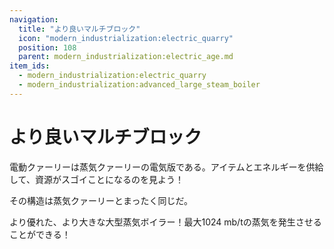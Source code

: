 ```yaml
---
navigation:
  title: "より良いマルチブロック"
  icon: "modern_industrialization:electric_quarry"
  position: 108
  parent: modern_industrialization:electric_age.md
item_ids:
  - modern_industrialization:electric_quarry
  - modern_industrialization:advanced_large_steam_boiler
---
```


# より良いマルチブロック

電動クァーリーは蒸気クァーリーの電気版である。アイテムとエネルギーを供給して、資源がスゴイことになるのを見よう！

その構造は蒸気クァーリーとまったく同じだ。

<Recipe id="modern_industrialization:electric_age/machine/electric_quarry_asbl" />

より優れた、より大きな大型蒸気ボイラー！最大1024 mb/tの蒸気を発生させることができる！

<Recipe id="modern_industrialization:electric_age/machine/advanced_large_steam_boiler_asbl" />

